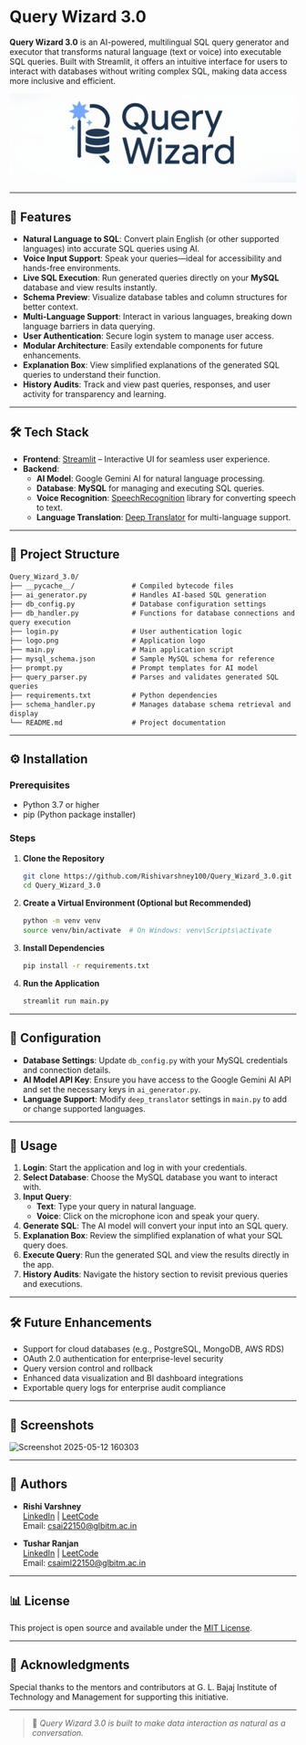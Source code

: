 # Query Wizard 3.0

**Query Wizard 3.0** is an AI-powered, multilingual SQL query generator and executor that transforms natural language (text or voice) into executable SQL queries. Built with Streamlit, it offers an intuitive interface for users to interact with databases without writing complex SQL, making data access more inclusive and efficient.

![Query Wizard Logo](logo.png)

---

## 🚀 Features

- **Natural Language to SQL**: Convert plain English (or other supported languages) into accurate SQL queries using AI.
- **Voice Input Support**: Speak your queries—ideal for accessibility and hands-free environments.
- **Live SQL Execution**: Run generated queries directly on your **MySQL** database and view results instantly.
- **Schema Preview**: Visualize database tables and column structures for better context.
- **Multi-Language Support**: Interact in various languages, breaking down language barriers in data querying.
- **User Authentication**: Secure login system to manage user access.
- **Modular Architecture**: Easily extendable components for future enhancements.
- **Explanation Box**: View simplified explanations of the generated SQL queries to understand their function.
- **History Audits**: Track and view past queries, responses, and user activity for transparency and learning.

---

## 🛠️ Tech Stack

- **Frontend**: [Streamlit](https://streamlit.io/) – Interactive UI for seamless user experience.
- **Backend**:
  - **AI Model**: Google Gemini AI for natural language processing.
  - **Database**: **MySQL** for managing and executing SQL queries.
  - **Voice Recognition**: [SpeechRecognition](https://pypi.org/project/SpeechRecognition/) library for converting speech to text.
  - **Language Translation**: [Deep Translator](https://pypi.org/project/deep-translator/) for multi-language support.

---

## 📂 Project Structure

```
Query_Wizard_3.0/
├── __pycache__/              # Compiled bytecode files
├── ai_generator.py           # Handles AI-based SQL generation
├── db_config.py              # Database configuration settings
├── db_handler.py             # Functions for database connections and query execution
├── login.py                  # User authentication logic
├── logo.png                  # Application logo
├── main.py                   # Main application script
├── mysql_schema.json         # Sample MySQL schema for reference
├── prompt.py                 # Prompt templates for AI model
├── query_parser.py           # Parses and validates generated SQL queries
├── requirements.txt          # Python dependencies
├── schema_handler.py         # Manages database schema retrieval and display
└── README.md                 # Project documentation
```

---

## ⚙️ Installation

### Prerequisites

- Python 3.7 or higher
- pip (Python package installer)

### Steps

1. **Clone the Repository**

   ```bash
   git clone https://github.com/Rishivarshney100/Query_Wizard_3.0.git
   cd Query_Wizard_3.0
   ```

2. **Create a Virtual Environment (Optional but Recommended)**

   ```bash
   python -m venv venv
   source venv/bin/activate  # On Windows: venv\Scripts\activate
   ```

3. **Install Dependencies**

   ```bash
   pip install -r requirements.txt
   ```

4. **Run the Application**

   ```bash
   streamlit run main.py
   ```

---

## 🔐 Configuration

- **Database Settings**: Update `db_config.py` with your MySQL credentials and connection details.
- **AI Model API Key**: Ensure you have access to the Google Gemini AI API and set the necessary keys in `ai_generator.py`.
- **Language Support**: Modify `deep_translator` settings in `main.py` to add or change supported languages.

---

## 🧪 Usage

1. **Login**: Start the application and log in with your credentials.
2. **Select Database**: Choose the MySQL database you want to interact with.
3. **Input Query**:
   - **Text**: Type your query in natural language.
   - **Voice**: Click on the microphone icon and speak your query.
4. **Generate SQL**: The AI model will convert your input into an SQL query.
5. **Explanation Box**: Review the simplified explanation of what your SQL query does.
6. **Execute Query**: Run the generated SQL and view the results directly in the app.
7. **History Audits**: Navigate the history section to revisit previous queries and executions.

---

## 🛠️ Future Enhancements

- Support for cloud databases (e.g., PostgreSQL, MongoDB, AWS RDS)
- OAuth 2.0 authentication for enterprise-level security
- Query version control and rollback
- Enhanced data visualization and BI dashboard integrations
- Exportable query logs for enterprise audit compliance

---
## 🚀 Screenshots
![Screenshot 2025-05-12 160303](https://github.com/user-attachments/assets/2e7af6eb-aa2b-4f34-b8ac-302a127f50a8)


---
## 👤 Authors

- **Rishi Varshney**  
  [LinkedIn](https://www.linkedin.com/in/rishi-varshney100/) | [LeetCode](https://leetcode.com/u/Rishi_varshney/)  
  Email: csai22150@glbitm.ac.in

- **Tushar Ranjan**  
  [LinkedIn](https://www.linkedin.com/in/tushar-ranjan-4186a8179/) | [LeetCode](https://leetcode.com/u/tushar_ranjan/)  
  Email: csaiml22150@glbitm.ac.in

---

## 📊 License

This project is open source and available under the [MIT License](LICENSE).

---

## 🙏 Acknowledgments

Special thanks to the mentors and contributors at G. L. Bajaj Institute of Technology and Management for supporting this initiative.

---

> 📄 *Query Wizard 3.0 is built to make data interaction as natural as a conversation.*
